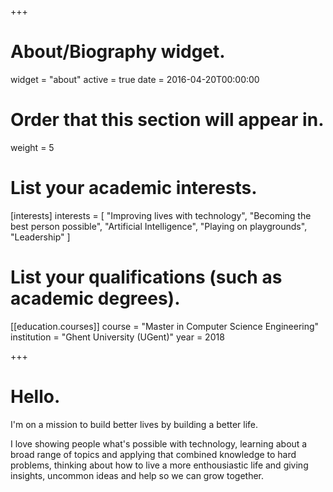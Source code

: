 +++
# About/Biography widget.
widget = "about"
active = true
date = 2016-04-20T00:00:00

# Order that this section will appear in.
weight = 5

# List your academic interests.
[interests]
  interests = [
    "Improving lives with technology",
    "Becoming the best person possible",
    "Artificial Intelligence",
    "Playing on playgrounds",
    "Leadership"
  ]

# List your qualifications (such as academic degrees).
[[education.courses]]
  course = "Master in Computer Science Engineering"
  institution = "Ghent University (UGent)"
  year = 2018

+++

# Hello.

I'm on a mission to build better lives by building a better life.

I love showing people what's possible with technology, learning about a broad
range of topics and applying that combined knowledge to hard problems, thinking
about how to live a more enthousiastic life and giving insights, uncommon ideas
and help so we can grow together.
